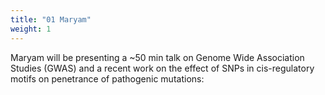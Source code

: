 ```yaml
---
title: "01 Maryam"
weight: 1
---
```


Maryam will be presenting a ~50 min talk on Genome Wide Association Studies (GWAS) and a recent work on the effect of SNPs in cis-regulatory motifs on penetrance of pathogenic mutations: